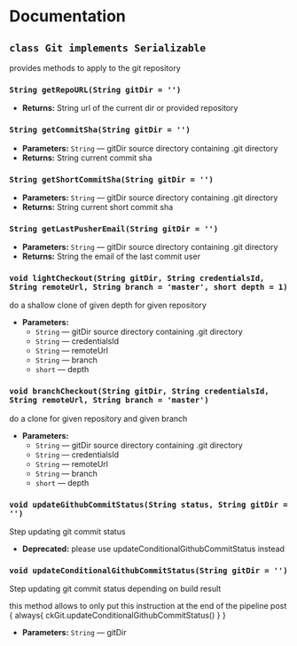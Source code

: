 # Documentation

## `class Git implements Serializable`

provides methods to apply to the git repository

### `String getRepoURL(String gitDir = '')`

 * **Returns:** String url of the current dir or provided repository

### `String getCommitSha(String gitDir = '')`

 * **Parameters:** `String` — gitDir source directory containing .git directory
 * **Returns:**  String current commit sha

### `String getShortCommitSha(String gitDir = '')`

 * **Parameters:** `String` — gitDir source directory containing .git directory
 * **Returns:**  String current short commit sha

### `String getLastPusherEmail(String gitDir = '')`

 * **Parameters:** `String` — gitDir source directory containing .git directory
 * **Returns:**  String the email of the last commit user

### `void lightCheckout(String gitDir, String credentialsId, String remoteUrl, String branch = 'master', short depth = 1)`

do a shallow clone of given depth for given repository

 * **Parameters:**
   * `String` — gitDir source directory containing .git directory
   * `String` — credentialsId
   * `String` — remoteUrl
   * `String` — branch
   * `short` — depth

### `void branchCheckout(String gitDir, String credentialsId, String remoteUrl, String branch = 'master')`

do a clone for given repository and given branch

 * **Parameters:**
   * `String` — gitDir source directory containing .git directory
   * `String` — credentialsId
   * `String` — remoteUrl
   * `String` — branch
   * `short` — depth

### `void updateGithubCommitStatus(String status, String gitDir = '')`

Step updating git commit status

 * **Deprecated:** please use updateConditionalGithubCommitStatus instead

### `void updateConditionalGithubCommitStatus(String gitDir = '')`

Step updating git commit status depending on build result 

this method allows to only put this instruction at the end of the pipeline post { always{ ckGit.updateConditionalGithubCommitStatus() } }

 * **Parameters:** `String` — gitDir
